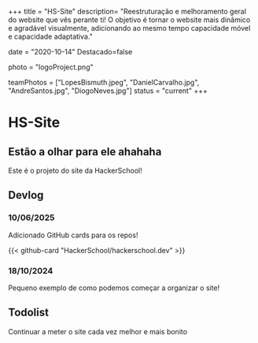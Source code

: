 +++
title = "HS-Site"
description= "Reestruturação e melhoramento geral do website que vês perante ti! O objetivo é tornar o website mais dinâmico e agradável visualmente, adicionando ao mesmo tempo capacidade móvel e capacidade adaptativa." 

date = "2020-10-14" 
Destacado=false 

photo = "logoProject.png" 

teamPhotos = ["LopesBismuth.jpeg", "DanielCarvalho.jpg", "AndreSantos.jpg", "DiogoNeves.jpg"] 
status = "current"
+++

# HS-Site

## Estão a olhar para ele ahahaha

Este é o projeto do site da HackerSchool!

## Devlog

### 10/06/2025
Adicionado GitHub cards para os repos!

{{< github-card "HackerSchool/hackerschool.dev" >}}

### 18/10/2024
Pequeno exemplo de como podemos começar a organizar o site!

## Todolist

Continuar a meter o site cada vez melhor e mais bonito

